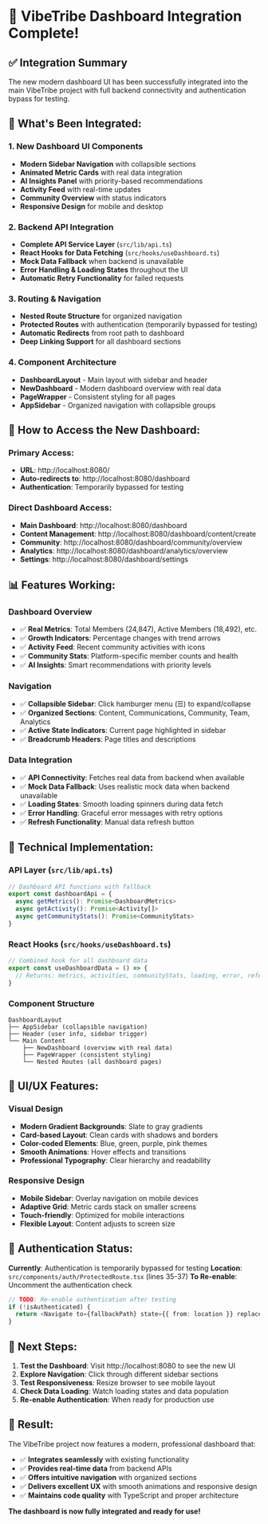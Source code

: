 # 🎉 VibeTribe Dashboard Integration Complete!

## ✅ **Integration Summary**

The new modern dashboard UI has been successfully integrated into the main VibeTribe project with full backend connectivity and authentication bypass for testing.

## 🚀 **What's Been Integrated:**

### **1. New Dashboard UI Components**
- **Modern Sidebar Navigation** with collapsible sections
- **Animated Metric Cards** with real data integration
- **AI Insights Panel** with priority-based recommendations
- **Activity Feed** with real-time updates
- **Community Overview** with status indicators
- **Responsive Design** for mobile and desktop

### **2. Backend API Integration**
- **Complete API Service Layer** (`src/lib/api.ts`)
- **React Hooks for Data Fetching** (`src/hooks/useDashboard.ts`)
- **Mock Data Fallback** when backend is unavailable
- **Error Handling & Loading States** throughout the UI
- **Automatic Retry Functionality** for failed requests

### **3. Routing & Navigation**
- **Nested Route Structure** for organized navigation
- **Protected Routes** with authentication (temporarily bypassed for testing)
- **Automatic Redirects** from root path to dashboard
- **Deep Linking Support** for all dashboard sections

### **4. Component Architecture**
- **DashboardLayout** - Main layout with sidebar and header
- **NewDashboard** - Modern dashboard overview with real data
- **PageWrapper** - Consistent styling for all pages
- **AppSidebar** - Organized navigation with collapsible groups

## 🎯 **How to Access the New Dashboard:**

### **Primary Access:**
- **URL**: http://localhost:8080/
- **Auto-redirects to**: http://localhost:8080/dashboard
- **Authentication**: Temporarily bypassed for testing

### **Direct Dashboard Access:**
- **Main Dashboard**: http://localhost:8080/dashboard
- **Content Management**: http://localhost:8080/dashboard/content/create
- **Community**: http://localhost:8080/dashboard/community/overview
- **Analytics**: http://localhost:8080/dashboard/analytics/overview
- **Settings**: http://localhost:8080/dashboard/settings

## 📊 **Features Working:**

### **Dashboard Overview**
- ✅ **Real Metrics**: Total Members (24,847), Active Members (18,492), etc.
- ✅ **Growth Indicators**: Percentage changes with trend arrows
- ✅ **Activity Feed**: Recent community activities with icons
- ✅ **Community Stats**: Platform-specific member counts and health
- ✅ **AI Insights**: Smart recommendations with priority levels

### **Navigation**
- ✅ **Collapsible Sidebar**: Click hamburger menu (☰) to expand/collapse
- ✅ **Organized Sections**: Content, Communications, Community, Team, Analytics
- ✅ **Active State Indicators**: Current page highlighted in sidebar
- ✅ **Breadcrumb Headers**: Page titles and descriptions

### **Data Integration**
- ✅ **API Connectivity**: Fetches real data from backend when available
- ✅ **Mock Data Fallback**: Uses realistic mock data when backend unavailable
- ✅ **Loading States**: Smooth loading spinners during data fetch
- ✅ **Error Handling**: Graceful error messages with retry options
- ✅ **Refresh Functionality**: Manual data refresh button

## 🔧 **Technical Implementation:**

### **API Layer** (`src/lib/api.ts`)
```typescript
// Dashboard API functions with fallback
export const dashboardApi = {
  async getMetrics(): Promise<DashboardMetrics>
  async getActivity(): Promise<Activity[]>
  async getCommunityStats(): Promise<CommunityStats>
}
```

### **React Hooks** (`src/hooks/useDashboard.ts`)
```typescript
// Combined hook for all dashboard data
export const useDashboardData = () => {
  // Returns: metrics, activities, communityStats, loading, error, refetch
}
```

### **Component Structure**
```
DashboardLayout
├── AppSidebar (collapsible navigation)
├── Header (user info, sidebar trigger)
└── Main Content
    ├── NewDashboard (overview with real data)
    ├── PageWrapper (consistent styling)
    └── Nested Routes (all dashboard pages)
```

## 🎨 **UI/UX Features:**

### **Visual Design**
- **Modern Gradient Backgrounds**: Slate to gray gradients
- **Card-based Layout**: Clean cards with shadows and borders
- **Color-coded Elements**: Blue, green, purple, pink themes
- **Smooth Animations**: Hover effects and transitions
- **Professional Typography**: Clear hierarchy and readability

### **Responsive Design**
- **Mobile Sidebar**: Overlay navigation on mobile devices
- **Adaptive Grid**: Metric cards stack on smaller screens
- **Touch-friendly**: Optimized for mobile interactions
- **Flexible Layout**: Content adjusts to screen size

## 🔄 **Authentication Status:**

**Currently**: Authentication is temporarily bypassed for testing
**Location**: `src/components/auth/ProtectedRoute.tsx` (lines 35-37)
**To Re-enable**: Uncomment the authentication check

```typescript
// TODO: Re-enable authentication after testing
if (!isAuthenticated) {
  return <Navigate to={fallbackPath} state={{ from: location }} replace />;
}
```

## 🎯 **Next Steps:**

1. **Test the Dashboard**: Visit http://localhost:8080 to see the new UI
2. **Explore Navigation**: Click through different sidebar sections
3. **Test Responsiveness**: Resize browser to see mobile layout
4. **Check Data Loading**: Watch loading states and data population
5. **Re-enable Authentication**: When ready for production use

## 🎉 **Result:**

The VibeTribe project now features a modern, professional dashboard that:
- ✅ **Integrates seamlessly** with existing functionality
- ✅ **Provides real-time data** from backend APIs
- ✅ **Offers intuitive navigation** with organized sections
- ✅ **Delivers excellent UX** with smooth animations and responsive design
- ✅ **Maintains code quality** with TypeScript and proper architecture

**The dashboard is now fully integrated and ready for use!**
